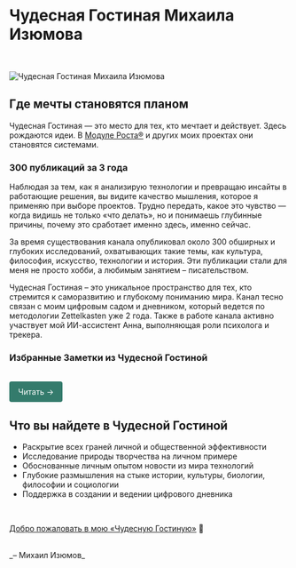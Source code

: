 # Чудесная Гостиная Михаила Изюмова

<br>

![Чудесная Гостиная Михаила Изюмова](/the-creative-act-ban-cmprsd.jpg)

## Где мечты становятся планом

Чудесная Гостиная — это место для тех, кто мечтает и действует. Здесь рождаются идеи. В [Модуле Роста®](https://runscale.ru) и других моих проектах они становятся системами.

### 300 публикаций за 3 года

Наблюдая за тем, как я анализирую технологии и превращаю инсайты в работающие решения, вы видите качество мышления, которое я применяю при выборе проектов. Трудно передать, какое это чувство — когда видишь не только «что делать», но и понимаешь глубинные причины, почему это сработает именно здесь, именно сейчас.

За время существования канала опубликовал около 300 обширных и глубоких исследований, охватывающих такие темы, как культура, философия, искусство, технологии и история. Эти публикации стали для меня не просто хобби, а любимым занятием – писательством.

Чудесная Гостиная – это уникальное пространство для тех, кто стремится к саморазвитию и глубокому пониманию мира. Канал тесно связан с моим цифровым садом и дневником, который ведется по методологии Zettelkasten уже 2 года. Также в работе канала активно участвует мой ИИ-ассистент Анна, выполняющая роли психолога и трекера.

### Избранные Заметки из Чудесной Гостиной
<br>
<div class="specs-button">
  <a href="/Orxaos/projects/nol/journal">Читать →</a>
</div>

<style>
.specs-button a {
  display: inline-block;
  padding: 8px 16px;
  background-color: #347b6c;
  color: white !important;
  text-decoration: none !important;
  border-radius: 4px;
  font-family: inherit;
  border: none;
  cursor: pointer;
  transition: background 0.2s;
  /* Новые важные свойства */
  -webkit-user-select: none;
  user-select: none;
  line-height: 1.5;
}

.specs-button a:hover {
  background-color: #33a06f;
  transform: translateY(-1px); /* Эффект нажатия */
}
</style>

## Что вы найдете в Чудесной Гостиной

* Раскрытие всех граней личной и общественной эффективности
* Исследование природы творчества на личном примере
* Обоснованные личным опытом новости из мира технологий
* Глубокие размышления на стыке истории, культуры, биологии, философии и социологии
* Поддержка в создании и ведении цифрового дневника

<br>

[Добро пожаловать в мою «Чудесную Гостиную»](https://t.me/izumov) 💫

<br>
_– Михаил Изюмов_
